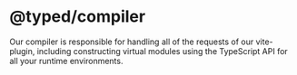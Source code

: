 # @typed/compiler

Our compiler is responsible for handling all of the requests of our vite-plugin, including constructing virtual modules
using the TypeScript API for all your runtime environments.